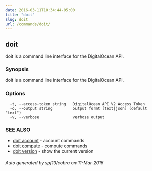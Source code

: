 ```yaml
---
date: 2016-03-11T10:34:44-05:00
title: "doit"
slug: doit
url: /commands/doit/
---
```

## doit

doit is a command line interface for the DigitalOcean API.

### Synopsis


doit is a command line interface for the DigitalOcean API.

### Options

```
  -t, --access-token string   DigitalOcean API V2 Access Token
  -o, --output string         output formt [text|json] (default "text")
  -v, --verbose               verbose output
```

### SEE ALSO
* [doit account](/commands/doit_account/)	 - account commands
* [doit compute](/commands/doit_compute/)	 - compute commands
* [doit version](/commands/doit_version/)	 - show the current version

###### Auto generated by spf13/cobra on 11-Mar-2016
